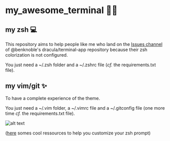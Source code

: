 # my_awesome_terminal 🧛‍♂️

## my zsh 💻

This repository aims to help people like me who land on the [Issues channel](https://github.com/dracula/terminal-app/issues/14) of @benknoble's dracula/terminal-app repository because their zsh colorization is not configured.

You just need a ~/.zsh folder and a ~/.zshrc file (*cf.* the requirements.txt file).

## my vim/git ✨
To have a complete experience of the theme.

You just need a ~/.vim folder, a ~/.vimrc file and a ~/.gitconfig file (one more time *cf.* the requirements.txt file).

![alt text](https://github.com/mdeboute/my_awesome_zsh/blob/main/assets/Capture%20d’écran%202020-10-13%20à%2019.02.08%202.png)


([here](https://stackoverflow.com/questions/689765/how-can-i-change-the-color-of-my-prompt-in-zsh-different-from-normal-text) somes cool ressources to help you customize your zsh prompt)
